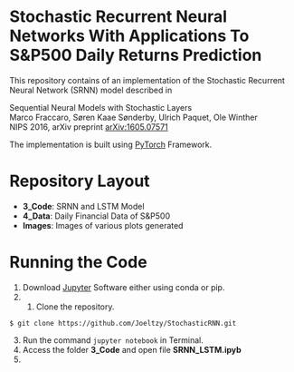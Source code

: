 # Stochastic Recurrent Neural Networks With Applications To S&P500 Daily Returns Prediction

This repository contains of an implementation of the Stochastic Recurrent Neural Network (SRNN) model described in

Sequential Neural Models with Stochastic Layers <br>
Marco Fraccaro, Søren Kaae Sønderby, Ulrich Paquet, Ole Winther <br>
NIPS 2016, arXiv preprint [arXiv:1605.07571](https://arxiv.org/abs/1605.07571)

The implementation is built using [PyTorch](https://pytorch.org/) Framework.

# Repository Layout
* **3_Code**: SRNN and LSTM Model
* **4_Data**: Daily Financial Data of S&P500 
* **Images**: Images of various plots generated

# Running the Code
1. Download [Jupyter](https://jupyter.org/install) Software either using conda or pip.
2. 1. Clone the repository.
```
$ git clone https://github.com/Joeltzy/StochasticRNN.git
```
3. Run the command ```jupyter notebook``` in Terminal. 
4. Access the folder **3_Code** and open file **SRNN_LSTM.ipyb**
5. 



